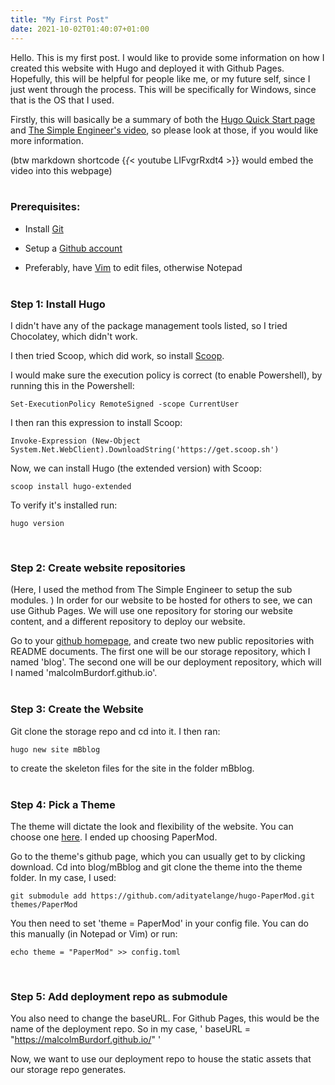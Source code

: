 ```yaml
---
title: "My First Post"
date: 2021-10-02T01:40:07+01:00
---
```


Hello.  This is my first post. 
I would like to provide some information on how I created this website with Hugo and deployed it with Github Pages. 
Hopefully, this will be helpful for people like me, or my future self, since I just went through the process.  This will be specifically for Windows, since that is the OS that I used.

Firstly, this will basically be a summary of both the [Hugo Quick Start page](https://gohugo.io/getting-started/quick-start/) and 
[The Simple Engineer's video](https://www.youtube.com/watch?v=LIFvgrRxdt4), so please look at those, if you would like more information.

(btw markdown shortcode {_{_< youtube LIFvgrRxdt4 >}} would embed the video into this webpage)  
&nbsp; 

### Prerequisites:

- Install [Git](https://git-scm.com/download/win)

- Setup a [Github account](https://github.com/join)

- Preferably, have [Vim](https://neovim.io/) to edit files, otherwise Notepad  
&nbsp;
 

### Step 1: Install Hugo

I didn't have any of the package management tools listed, so I tried Chocolatey, which didn't work.


I then tried Scoop, which did work, so install [Scoop](https://scoop.sh/).


I would make sure the execution policy is correct (to enable Powershell), 
by running this in the Powershell:
```
Set-ExecutionPolicy RemoteSigned -scope CurrentUser
```

I then ran this expression to install Scoop:
```
Invoke-Expression (New-Object System.Net.WebClient).DownloadString('https://get.scoop.sh') 
```

Now, we can install Hugo (the extended version) with Scoop:
```
scoop install hugo-extended
```

To verify it's installed run: 
```
hugo version
```
&nbsp; 
 
### Step 2: Create website repositories

(Here, I used the method from The Simple Engineer to setup the sub modules. )
In order for our website to be hosted for others to see, we can use Github Pages.
We will use one repository for storing our website content, 
and a different repository to deploy our website. 

Go to your [github homepage](https://github.com/), 
and create two new public repositories with README documents.
The first one will be our storage repository, which I named 'blog'.
The second one will be our deployment repository, which will I named 'malcolmBurdorf.github.io'.  
&nbsp; 
 

 

### Step 3: Create the Website

Git clone the storage repo and cd into it.  I then ran:

```
hugo new site mBblog
```

to create the skeleton files for the site in the folder mBblog.  
&nbsp;
 

### Step 4: Pick a Theme

The theme will dictate the look and flexibility of the website. 
You can choose one [here](https://themes.gohugo.io/).
I ended up choosing PaperMod. 

Go to the theme's github page, which you can usually get to by clicking download.
Cd into blog/mBblog and git clone the theme into the theme folder.  In my case, I used:

```
git submodule add https://github.com/adityatelange/hugo-PaperMod.git themes/PaperMod
```

You then need to set 'theme = PaperMod' in your config file. 
You can do this manually (in Notepad or Vim) or run:

```
echo theme = "PaperMod" >> config.toml
```
&nbsp;


### Step 5: Add deployment repo as submodule
 
You also need to change the baseURL. 
For Github Pages, this would be the name of the deployment repo. 
So in my case, ' baseURL = "https://malcolmBurdorf.github.io/" '

Now, we want to use our deployment repo to house the static assets that our storage repo generates. 

